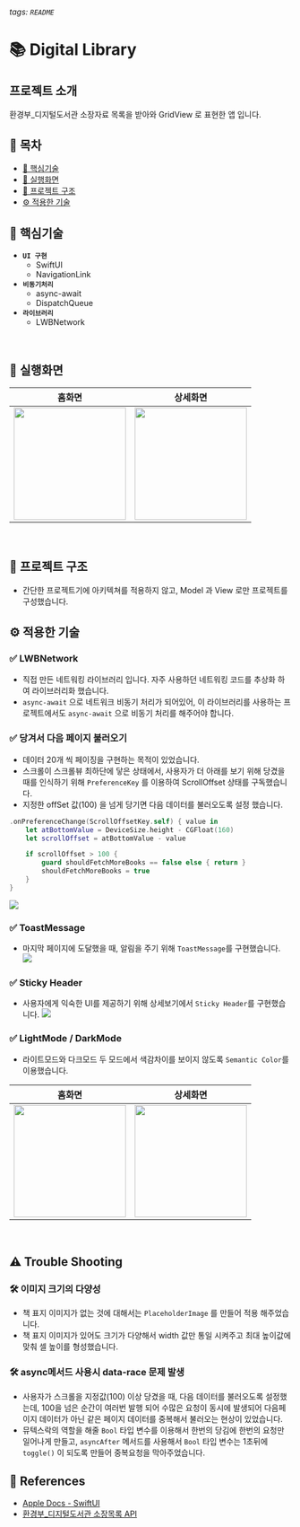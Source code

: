 ###### tags: `README`

# 📚 Digital Library

## 프로젝트 소개
환경부_디지털도서관 소장자료 목록을 받아와 GridView 로 표현한 앱 입니다. 

## 📑 목차

- [🔑 핵심기술](#🔑-핵심기술)
- [📱 실행화면](#📱-실행화면)
- [🔭 프로젝트 구조](#🔭-프로젝트-구조)
- [⚙️ 적용한 기술](#⚙️-적용한-기술)

## 🔑 핵심기술
- **`UI 구현`**
    - SwiftUI
    - NavigationLink
- **`비동기처리`**
    - async-await
    - DispatchQueue
- **`라이브러리`**
    - LWBNetwork
<br>
    
## 📱 실행화면
    
| 홈화면|상세화면|
|:---:|:---:|
|<img src="https://hackmd.io/_uploads/H1g1pIPVn.png" width="200">|<img src="https://hackmd.io/_uploads/Hyb628DV3.png" width="200">|

<br>
    
## 🔭 프로젝트 구조

- 간단한 프로젝트기에 아키텍쳐를 적용하지 않고, Model 과 View 로만 프로젝트를 구성했습니다. 
    
## ⚙️ 적용한 기술

### ✅ LWBNetwork
- 직접 만든 네트워킹 라이브러리 입니다. 자주 사용하던 네트워킹 코드를 추상화 하여 라이브러리화 했습니다.
- `async-await` 으로 네트워크 비동기 처리가 되어있어, 이 라이브러리를 사용하는 프로젝트에서도 `async-await` 으로 비동기 처리를 해주어야 합니다. 

### ✅ 당겨서 다음 페이지 불러오기
- 데이터 20개 씩 페이징을 구현하는 목적이 있었습니다. 
- 스크롤이 스크롤뷰 최하단에 닿은 상태에서, 사용자가 더 아래를 보기 위해 당겼을 때를 인식하기 위해 `PreferenceKey` 를 이용하여 ScrollOffset 상태를 구독했습니다.
- 지정한 offSet 값(100) 을 넘게 당기면 다음 데이터를 불러오도록 설정 했습니다.
```swift
.onPreferenceChange(ScrollOffsetKey.self) { value in
    let atBottomValue = DeviceSize.height - CGFloat(160)
    let scrollOffset = atBottomValue - value

    if scrollOffset > 100 {
        guard shouldFetchMoreBooks == false else { return }
        shouldFetchMoreBooks = true
    }
}
```

![](https://hackmd.io/_uploads/rJWZgwwV3.gif)

### ✅ ToastMessage
- 마지막 페이지에 도달했을 때, 알림을 주기 위해 `ToastMessage`를 구현했습니다. 
![](https://hackmd.io/_uploads/B1rclwDN2.gif)

### ✅ Sticky Header
- 사용자에게 익숙한 UI를 제공하기 위해 상세보기에서 `Sticky Header`를 구현했습니다.
![](https://hackmd.io/_uploads/ryDW1PwE3.gif)

### ✅ LightMode / DarkMode
- 라이트모드와 다크모드 두 모드에서 색감차이를 보이지 않도록 `Semantic Color`를 이용했습니다.  

| 홈화면|상세화면|
|:---:|:---:|
|<img src="https://hackmd.io/_uploads/B1f5WPDVn.png" width="200">|<img src="https://hackmd.io/_uploads/ryb8-Pv4n.png" width="200">|


<br>

## ⚠️ Trouble Shooting

### 🛠 이미지 크기의 다양성
- 책 표지 이미지가 없는 것에 대해서는 `PlaceholderImage` 를 만들어 적용 해주었습니다.
- 책 표지 이미지가 있어도 크기가 다양해서 width 값만 통일 시켜주고 최대 높이값에 맞춰 셀 높이를 형성했습니다.  

### 🛠 async메서드 사용시 data-race 문제 발생 
- 사용자가 스크롤을 지정값(100) 이상 당겼을 때, 다음 데이터를 불러오도록 설정했는데, 100을 넘은 순간이 여러번 발행 되어 수많은 요청이 동시에 발생되어 다음페이지 데이터가 아닌 같은 페이지 데이터를 중복해서 불러오는 현상이 있었습니다. 
- 뮤텍스락의 역할을 해줄 `Bool` 타입 변수를 이용해서 한번의 당김에 한번의 요청만 일어나게 만들고, `asyncAfter` 메서드를 사용해서 `Bool` 타입 변수는 1초뒤에 `toggle()` 이 되도록 만들어 중복요청을 막아주었습니다. 



## 🔗 References
- [Apple Docs - SwiftUI](https://developer.apple.com/documentation/swiftui/#essentials)
- [환경부_디지털도서관 소장목록 API](https://www.data.go.kr/data/3041077/openapi.do)
